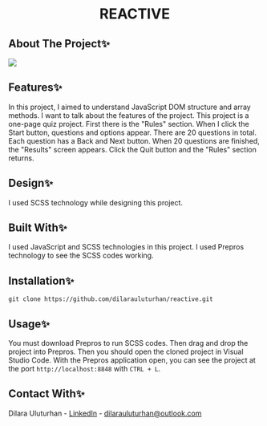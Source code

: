 <div align="center">
  <h1 align="center">REACTIVE</h1>
</div>

## About The Project✨
![](https://github.com/dilarauluturhan/reactive/assets/120499369/49ccebd9-726e-48c0-b936-3def3d774376)

## Features✨
In this project, I aimed to understand JavaScript DOM structure and array methods. I want to talk about the features of the project. This project is a one-page quiz project. First there is the "Rules" section. When I click the Start button, questions and options appear. There are 20 questions in total. Each question has a Back and Next button. When 20 questions are finished, the "Results" screen appears. Click the Quit button and the "Rules" section returns.

## Design✨
I used SCSS technology while designing this project.

## Built With✨
I used JavaScript and SCSS technologies in this project. I used Prepros technology to see the SCSS codes working.

## Installation✨
````
git clone https://github.com/dilarauluturhan/reactive.git
````
## Usage✨
You must download Prepros to run SCSS codes. Then drag and drop the project into Prepros. Then you should open the cloned project in Visual Studio Code. With the Prepros application open, you can see the project at the port ``http://localhost:8848`` with ``CTRL + L``.

## Contact With✨
Dilara Uluturhan - [LinkedIn](https://www.linkedin.com/in/dilarauluturhan/) - dilarauluturhan@outlook.com
